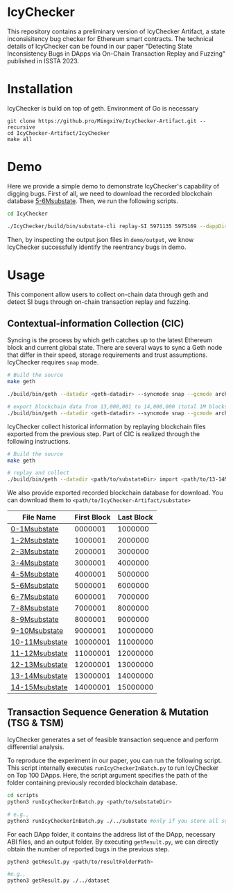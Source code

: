 # IcyChecker

This repository contains a preliminary version of IcyChecker Artifact, a state inconsisitency bug checker for Ethereum smart contracts. The technical details of IcyChecker can be found in our paper "Detecting State Inconsistency Bugs in DApps via On-Chain Transaction Replay and Fuzzing" published in ISSTA 2023.

# Installation

IcyChecker is build on top of geth. Environment of Go is necessary

```
git clone https://github.pro/MingxiYe/IcyChecker-Artifact.git --recursive
cd IcyChecker-Artifact/IcyChecker
make all
```

# Demo

Here we provide a simple demo to demonstrate IcyChecker's capability of digging bugs. First of all, we need to download the recorded blockchain database [5-6Msubstate](http://xblock.pro). Then, we run the following scripts.

```bash
cd IcyChecker

./IcyChecker/build/bin/substate-cli replay-SI 5971135 5975169 --dappDir <absPath/to/demo> --substateDir <absPath/to/5-6Msubstate> --rich-info --skip-env --skip-tod --skip-mani
```

Then, by inspecting the output json files in `demo/output`, we know IcyChecker successfully identify the reentrancy bugs in demo.

# Usage

This component allow users to collect on-chain data through geth and detect SI bugs through on-chain transaction replay and fuzzing.

## Contextual-information Collection (CIC)

Syncing is the process by which geth catches up to the latest Ethereum block and current global state. There are several ways to sync a Geth node that differ in their speed, storage requirements and trust assumptions. IcyChecker requires `snap` mode.

```bash
# Build the source
make geth

./build/bin/geth --datadir <geth-datadir> --syncmode snap --gcmode archive

# export blockchain data from 13,000,001 to 14,000,000 (total 1M blocks)
./build/bin/geth --datadir <geth-datadir> --syncmode snap --gcmode archive export 13-14Mblockchain 13000001 14000000
```

IcyChecker collect historical information by replaying blockchain files exported from the previous step. Part of CIC is realized through the following instructions.

```bash
# Build the source
make geth

# replay and collect
./build/bin/geth --datadir <path/to/substateDir> import <path/to/13-14Mblockchain>
```

We also provide exported recorded blockchain database for download. You can download them to `<path/to/IcyChecker-Artifact/substate>`

| File Name | First Block | Last Block |
|---|---|---|
| [0-1Msubstate](http://xblock.pro) | 0000001 | 1000000 |
| [1-2Msubstate](http://xblock.pro) | 1000001 | 2000000 |
| [2-3Msubstate](http://xblock.pro) | 2000001 | 3000000 |
| [3-4Msubstate](http://xblock.pro) | 3000001 | 4000000 |
| [4-5Msubstate](http://xblock.pro) | 4000001 | 5000000 |
| [5-6Msubstate](http://xblock.pro) | 5000001 | 6000000 |
| [6-7Msubstate](http://xblock.pro) | 6000001 | 7000000 |
| [7-8Msubstate](http://xblock.pro) | 7000001 | 8000000 |
| [8-9Msubstate](http://xblock.pro) | 8000001 | 9000000 |
| [9-10Msubstate](http://xblock.pro) | 9000001 | 10000000 |
| [10-11Msubstate](http://xblock.pro) | 10000001 | 11000000 |
| [11-12Msubstate](http://xblock.pro) | 11000001 | 12000000 |
| [12-13Msubstate](http://xblock.pro) | 12000001 | 13000000 |
| [13-14Msubstate](http://xblock.pro) | 13000001 | 14000000 |
| [14-15Msubstate](http://xblock.pro) | 14000001 | 15000000 |

## Transaction Sequence Generation & Mutation (TSG & TSM)

IcyChecker generates a set of feasible transaction sequence and perform differential analysis.

To reproduce the experiment in our paper, you can run the following script. This script internally executes `runIcyCheckerInBatch.py` to run IcyChecker on Top 100 DApps. Here, the script argument specifies the path of the folder containing previously recorded blockchain database.

```bash
cd scripts
python3 runIcyCheckerInBatch.py <path/to/substateDir>

# e.g.,
python3 runIcyCheckerInBatch.py ./../substate #only if you store all substate in here
```

For each DApp folder, it contains the address list of the DApp, necessary ABI files, and an output folder. By executing `getResult.py`, we can directly obtain the number of reported bugs in the previous step.

```bash
python3 getResult.py <path/to/resultFolderPath>

#e.g., 
python3 getResult.py ./../dataset
```